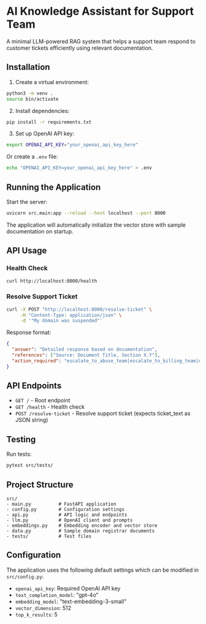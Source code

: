 # AI Knowledge Assistant for Support Team

A minimal LLM-powered RAG system that helps a support team respond to customer tickets efficiently using relevant documentation.

## Installation
1. Create a virtual environment:
```bash
python3 -m venv .
source bin/activate
```

2. Install dependencies:
```bash
pip install -r requirements.txt
```

3. Set up OpenAI API key:
```bash
export OPENAI_API_KEY="your_openai_api_key_here"
```

Or create a `.env` file:
```bash
echo "OPENAI_API_KEY=your_openai_api_key_here" > .env
```

## Running the Application

Start the server:
```bash
uvicorn src.main:app --reload --host localhost --port 8000
```

The application will automatically initialize the vector store with sample documentation on startup.

## API Usage

### Health Check
```bash
curl http://localhost:8000/health
```

### Resolve Support Ticket
```bash
curl -X POST "http://localhost:8000/resolve-ticket" \
     -H "Content-Type: application/json" \
     -d '"My domain was suspended"'
```

Response format:
```json
{
  "answer": "Detailed response based on documentation",
  "references": ["Source: Document Title, Section X.Y"],
  "action_required": "escalate_to_abuse_team|escalate_to_billing_team|escalate_to_legal_team|escalate_to_operations_team|resolved"
}
```

## API Endpoints

- `GET /` - Root endpoint
- `GET /health` - Health check
- `POST /resolve-ticket` - Resolve support ticket (expects ticket_text as JSON string)

## Testing

Run tests:
```bash
pytest src/tests/
```

## Project Structure

```
src/
- main.py          # FastAPI application
- config.py        # Configuration settings
- api.py           # API logic and endpoints
- llm.py           # OpenAI client and prompts
- embeddings.py    # Embedding encoder and vector store
- data.py          # Sample domain registrar documents
- tests/           # Test files
```

## Configuration

The application uses the following default settings which can be modified in `src/config.py`:

- `openai_api_key`: Required OpenAI API key
- `text_completion_model`: "gpt-4o"
- `embedding_model`: "text-embedding-3-small"
- `vector_dimension`: 512
- `top_k_results`: 5
